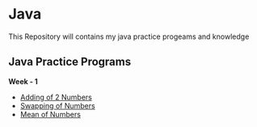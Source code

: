 # Java
This Repository will contains my java practice progeams and knowledge

## Java Practice Programs

**Week - 1**
- [Adding of 2 Numbers](https://java.mjnvsai.me/addof.java)
- [Swapping of Numbers](https://java.mjnvsai.me/swapof.java)
- [Mean of Numbers](https://java.mjnvsai.me/Mean.java)

